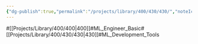 ```yaml
---
{"dg-publish":true,"permalink":"/projects/library/400/430/430/","noteIcon":"0","created":"2024-02-28T15:40:47.833+09:00","updated":"2024-04-10T19:30:31.536+09:00"}
---
```


#[[Projects/Library/400/400\|400]]#ML_Engineer_Basic#[[Projects/Library/400/430/430\|430]]#ML_Development_Tools

